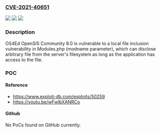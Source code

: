 ### [CVE-2021-40651](https://cve.mitre.org/cgi-bin/cvename.cgi?name=CVE-2021-40651)
![](https://img.shields.io/static/v1?label=Product&message=n%2Fa&color=blue)
![](https://img.shields.io/static/v1?label=Version&message=n%2Fa&color=blue)
![](https://img.shields.io/static/v1?label=Vulnerability&message=n%2Fa&color=brighgreen)

### Description

OS4Ed OpenSIS Community 8.0 is vulnerable to a local file inclusion vulnerability in Modules.php (modname parameter), which can disclose arbitrary file from the server's filesystem as long as the application has access to the file.

### POC

#### Reference
- https://www.exploit-db.com/exploits/50259
- https://youtu.be/wFwlbXANRCo

#### Github
No PoCs found on GitHub currently.

